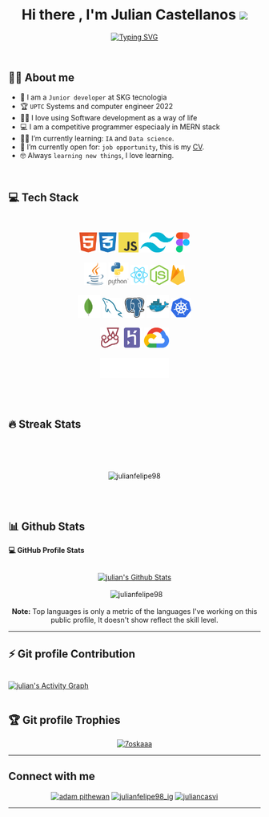 <h1 align="center">Hi there , I'm Julian Castellanos <img src="https://media.giphy.com/media/hvRJCLFzcasrR4ia7z/giphy.gif" width="35"></h1>
<p align="center">
  <a href="https://git.io/typing-svg"><img src="https://readme-typing-svg.herokuapp.com?font=Fira+Code&pause=1000&width=435&lines=FullStack+Developer+MERN" alt="Typing SVG" /></a>
</p>


<br>




## 🙋‍♂️  About me
- :school: I am a `Junior developer` at SKG tecnologia 
- :trophy: `UPTC` Systems and computer engineer 2022
- :technologist: I love using Software development as a way of life
- :computer: I am a competitive programmer especiaaly in MERN stack 
- :student: I’m currently learning: `IA` and `Data science`.
- :thinking: I’m currently open for:  `job opportunity`, this is my [CV](#).
- :nerd_face: Always `learning new things`, I love learning.

<br>


## 💻 Tech Stack
<br />
<p align="center">
<a margin="20" href="https://developer.mozilla.org/en-US/docs/Web/HTML" target="_blank"><img margin="20px" height="40" src="./imgs/html.svg" alt="html"></a>
<a margin="20" href="https://developer.mozilla.org/en-US/docs/Web/CSS" target="_blank"><img margin="20px" height="40" src="./imgs/css.svg" alt="css"></a>
<a margin="20" href="https://developer.mozilla.org/en-US/docs/Web/JavaScript" target="_blank"><img margin="20px" height="40" src="./imgs/javascript.svg" alt="javascript"></a>
<a margin="20" href="https://tailwindcss.com" target="_blank"><img margin="20px" height="40" src="./imgs/tailwind.svg" alt="tailwind"></a>
<a margin="10" href="https://figma.com" target="_blank"><img margin="10px" height="40" src="./imgs/figma.svg" alt="figma"></a>
<br/>
<br/>
<a margin="20" href="https://www.java.com/" target="_blank"><img margin="20px" height="45" src="./imgs/java.svg" alt="java"></a>
<a margin="20" href="https://www.python.org/" target="_blank"><img margin="20px" height="45" src="./imgs/python.svg" alt="python"></a>
<a margin="10" href="https://reactjs.org" target="_blank"><img margin="10px" height="40" src="./imgs/react.svg" alt="react"></a>
<a margin="10" href="https://nodejs.org" target="_blank"><img margin="10px" height="40" src="./imgs/nodejs.svg" alt="nodejs"></a>
<a margin="10" href="https://firebase.google.com" target="_blank"><img margin="10px" height="40" src="./imgs/firebase.svg" alt="firebase"></a>
<br />
<br />
<a margin="10" href="https://mongodb.com" target="_blank"><img margin="10px" height="45" src="./imgs/mongodb.svg" alt="mongodb"></a>
<a margin="10" href="https://www.mysql.com/" target="_blank"><img margin="10px" height="40" src="./imgs/mysql.svg" alt="mysql"></a>
<a margin="10" href="https://www.postgresql.org/" target="_blank"><img margin="10px" height="40" src="./imgs/postgress.svg" alt="postgress"></a>
<a margin="10" href="https://www.docker.com/" target="_blank"><img margin="10px" height="45" src="./imgs/docker.svg" alt="docker"></a>
<a margin="10" href="https://kubernetes.io/" target="_blank"><img margin="10px" height="40" src="./imgs/kubernetes.svg" alt="kubernetes"></a>
<br />
<br />
<a margin="10" href="https://jestjs.io/" target="_blank"><img margin="10px" height="40" src="./imgs/jest.svg" alt="jest"></a>
<a margin="10" href="https://www.heroku.com/" target="_blank"><img margin="10px" height="40" src="./imgs/heroku.svg" alt="heroku"></a>
<a margin="10" href="https://cloud.google.com/" target="_blank"><img margin="10px" height="40" src="./imgs/gcp.svg" alt="GCP"></a>
<br />
<br />
<a margin="10" href="https://expressjs.com" target="_blank"><img margin="10px" height="40" src="./imgs/express.svg" alt="express"></a>
</p>

</div>
<br />
<br />

## 🔥 Streak Stats

<br >
<br >
<br >
<p align="center"><img src="https://github-readme-streak-stats.herokuapp.com/?user=julianfelipe98&theme=algolia" alt="julianfelipe98" /></p>

<br>
<br>

## 📊 Github Stats

  <summary><b>💻 GitHub Profile Stats</b></summary>
  <br/>
  <p align="center">
    <a href="https://github.com/anuraghazra/github-readme-stats"><img alt="julian's Github Stats" src="https://github-readme-stats.vercel.app/api?username=julianfelipe98&show_icons=true&count_private=true&theme=algolia" height="192px"/></a>
<br/>
<br/>
  &nbsp;
	  <img src="https://github-readme-stats.vercel.app/api/top-langs?username=julianfelipe98&langs_count=10&show_icons=true&locale=en&layout=compact&theme=algolia" alt="julianfelipe98" height="192px"/>
  <br/>
  <br/>
  <b>Note:</b> Top languages is only a metric of the languages I've working on this public profile, It doesn't show reflect the skill level.
  </p>

----

 ## ⚡ Git profile Contribution

  <br/>
   <a href="https://github.com/julianfelipe98"><img alt="julian's Activity Graph" src="https://activity-graph.herokuapp.com/graph?username=julianfelipe98&custom_title=julianfelipe98's%20Contribution%20Graph&theme=react-dark" /></a>
  <br/>


<br/>

## 🏆 Git profile Trophies

<p align="center"> <a href="https://github.com/ryo-ma/github-profile-trophy"><img src="https://github-profile-trophy.vercel.app/?username=julianfelipe98&layout=compact&theme=algolia" alt="7oskaaa" /></a> </p>

-----
## Connect with me 

<p align="center">
  <a href="https://www.linkedin.com/in/julianfelipecastellanos/" target="blank"><img align="center"
      src="https://raw.githubusercontent.com/rahuldkjain/github-profile-readme-generator/master/src/images/icons/Social/linked-in-alt.svg"
      alt="adam pithewan" height="30" width="40" /></a>
  <a href="https://www.instagram.com/julianfelipe98/" target="blank"><img align="center"
      src="https://raw.githubusercontent.com/rahuldkjain/github-profile-readme-generator/master/src/images/icons/Social/instagram.svg"
      alt="julianfelipe98_ig" height="30" width="40" /></a>
 <a href="https://twitter.com/juliancasvi" target="blank"><img align="center"
      src="https://raw.githubusercontent.com/rahuldkjain/github-profile-readme-generator/master/src/images/icons/Social/twitter.svg"
      alt="juliancasvi" height="30" width="40" /></a>
</p>

-----